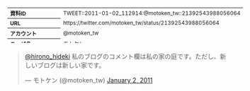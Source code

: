 <table style="font-size: 9pt; width: 610px; margin-bottom: 20px; height: 80px;">
<tbody>
    <tr>
        <th align=left>資料ID</th>
        <td align=left>TWEET::2011-01-02_112914:@motoken_tw::21392543988056064</td>
    </tr>
    <tr>
        <th align=left>URL</th>
        <td align=left>https://twitter.com/motoken_tw/status/21392543988056064</td>
    </tr>
    <tr>
        <th align=left>アカウント</th>
        <td align=left>@motoken_tw</td>
    </tr>
    <tr>
        <th align=left>ユーザ名</th>
        <td align=left>モトケン</td>
    </tr>
    <tr>
        <th align=left>ツイートの記録日時</th>
        <td align=left>created_at 2022-08-24_1356</td>
    </tr>
</tbody>
</table>
<blockquote class="twitter-tweet" data-width="450"  data-lang="ja"><p lang="ja" dir="ltr"><a href="https://twitter.com/hirono_hideki?ref_src=twsrc%5Etfw">@hirono_hideki</a> 私のブログのコメント欄は私の家の庭です。ただし、新しいブログは新しい家です。</p>&mdash; モトケン (@motoken_tw) <a href="https://twitter.com/motoken_tw/status/21392543988056064?ref_src=twsrc%5Etfw">January 2, 2011</a></blockquote>
<script async src="https://platform.twitter.com/widgets.js" charset="utf-8"></script>


